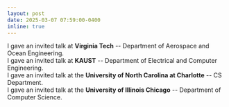```yaml
---
layout: post
date: 2025-03-07 07:59:00-0400
inline: true
---
```


I gave an invited talk at __Virginia Tech__ -- Department of Aerospace and Ocean Engineering. \
I gave an invited talk at __KAUST__ -- Department of Electrical and Computer Engineering. \
I gave an invited talk at the __University of North Carolina at Charlotte__ -- CS Department. \
I gave an invited talk at the __University of Illinois Chicago__ -- Department of Computer Science.